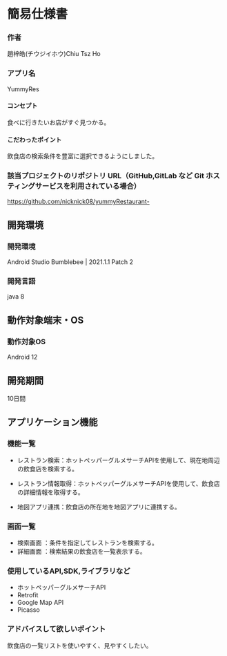 # 簡易仕様書

### 作者
趙梓皓(チウジイホウ)Chiu Tsz Ho

### アプリ名
YummyRes

#### コンセプト
食べに行きたいお店がすぐ見つかる。

#### こだわったポイント
飲食店の検索条件を豊富に選択できるようにしました。


### 該当プロジェクトのリポジトリ URL（GitHub,GitLab など Git ホスティングサービスを利用されている場合）
https://github.com/nicknick08/yummyRestaurant-

## 開発環境
### 開発環境
Android Studio Bumblebee | 2021.1.1 Patch 2

### 開発言語
java 8

## 動作対象端末・OS
### 動作対象OS
Android 12

## 開発期間
10日間

## アプリケーション機能

### 機能一覧
- レストラン検索：ホットペッパーグルメサーチAPIを使用して、現在地周辺の飲食店を検索する。
- レストラン情報取得：ホットペッパーグルメサーチAPIを使用して、飲食店の詳細情報を取得する。

- 地図アプリ連携：飲食店の所在地を地図アプリに連携する。

### 画面一覧
- 検索画面 ：条件を指定してレストランを検索する。
- 詳細画面 ：検索結果の飲食店を一覧表示する。

### 使用しているAPI,SDK,ライブラリなど
- ホットペッパーグルメサーチAPI
- Retrofit
- Google Map API
- Picasso

### アドバイスして欲しいポイント
飲食店の一覧リストを使いやすく、見やすくしたい。
